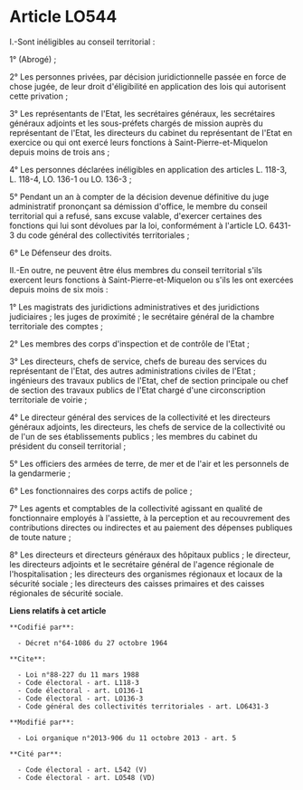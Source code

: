 # Article LO544

I.-Sont inéligibles au conseil territorial : 

1° (Abrogé) ; 

2° Les personnes privées, par décision juridictionnelle passée en force de chose jugée, de leur droit d'éligibilité en
application des lois qui autorisent cette privation ; 

3° Les représentants de l'Etat, les secrétaires généraux, les secrétaires généraux adjoints et les sous-préfets chargés de
mission auprès du représentant de l'Etat, les directeurs du cabinet du représentant de l'Etat en exercice ou qui ont exercé
leurs fonctions à Saint-Pierre-et-Miquelon depuis moins de trois ans ; 

4° Les personnes déclarées inéligibles en application des articles L. 118-3, L. 118-4, LO. 136-1 ou LO. 136-3 ; 

5° Pendant un an à compter de la décision devenue définitive du juge administratif prononçant sa démission d'office, le
membre du conseil territorial qui a refusé, sans excuse valable, d'exercer certaines des fonctions qui lui sont dévolues par
la loi, conformément à l'article LO. 6431-3 du code général des collectivités territoriales ; 

6° Le Défenseur des droits. 

II.-En outre, ne peuvent être élus membres du conseil territorial s'ils exercent leurs fonctions à Saint-Pierre-et-Miquelon
ou s'ils les ont exercées depuis moins de six mois : 

1° Les magistrats des juridictions administratives et des juridictions judiciaires ; les juges de proximité ; le secrétaire
général de la chambre territoriale des comptes ; 

2° Les membres des corps d'inspection et de contrôle de l'Etat ; 

3° Les directeurs, chefs de service, chefs de bureau des services du représentant de l'Etat, des autres administrations
civiles de l'Etat ; ingénieurs des travaux publics de l'Etat, chef de section principale ou chef de section des travaux
publics de l'Etat chargé d'une circonscription territoriale de voirie ; 

4° Le directeur général des services de la collectivité et les directeurs généraux adjoints, les directeurs, les chefs de
service de la collectivité ou de l'un de ses établissements publics ; les membres du cabinet du président du conseil
territorial ; 

5° Les officiers des armées de terre, de mer et de l'air et les personnels de la gendarmerie ; 

6° Les fonctionnaires des corps actifs de police ; 

7° Les agents et comptables de la collectivité agissant en qualité de fonctionnaire employés à l'assiette, à la perception et
au recouvrement des contributions directes ou indirectes et au paiement des dépenses publiques de toute nature ; 

8° Les directeurs et directeurs généraux des hôpitaux publics ; le directeur, les directeurs adjoints et le secrétaire
général de l'agence régionale de l'hospitalisation ; les directeurs des organismes régionaux et locaux de la sécurité
sociale ; les directeurs des caisses primaires et des caisses régionales de sécurité sociale.

**Liens relatifs à cet article**

	**Codifié par**:

	  - Décret n°64-1086 du 27 octobre 1964

	**Cite**:

	  - Loi n°88-227 du 11 mars 1988
	  - Code électoral - art. L118-3
	  - Code électoral - art. LO136-1
	  - Code électoral - art. LO136-3
	  - Code général des collectivités territoriales - art. LO6431-3

	**Modifié par**:

	  - Loi organique n°2013-906 du 11 octobre 2013 - art. 5

	**Cité par**:

	  - Code électoral - art. L542 (V)
	  - Code électoral - art. LO548 (VD)
